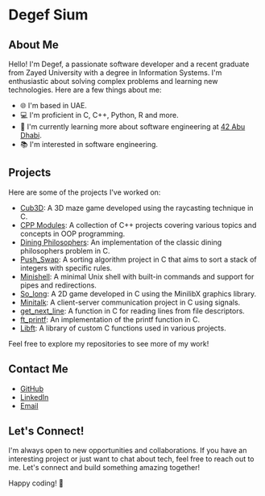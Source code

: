 # Degef Sium

## About Me

Hello! I'm Degef, a passionate software developer and a recent graduate from Zayed University with a degree in Information Systems. I'm enthusiastic about solving complex problems and learning new technologies. Here are a few things about me:
- 🌐 I'm based in UAE.
- 💻 I'm proficient in C, C++, Python, R and more.
- 🌱 I'm currently learning more about software engineering at [42 Abu Dhabi](https://42abudhabi.ae/?utm_source=Google&utm_medium=search&utm_campaign=42ADSearchBrand&gad=1&gclid=Cj0KCQjwpc-oBhCGARIsAH6ote-TmYStgQ-9cWZxrRKhP6rW7guni2zqoy1XfF_HCdkkTIPdhHabrYgaAlPCEALw_wcB).
- 📚 I'm interested in software engineering.

## Projects

Here are some of the projects I've worked on:

- [Cub3D](https://github.com/Degef/Cub3D): A 3D maze game developed using the raycasting technique in C.
- [CPP Modules](https://github.com/Degef/CPP-Modules): A collection of C++ projects covering various topics and concepts in OOP programming.
- [Dining Philosophers](https://github.com/Degef/Philosophers): An implementation of the classic dining philosophers problem in C.
- [Push_Swap](https://github.com/Degef/Push_Swap): A sorting algorithm project in C that aims to sort a stack of integers with specific rules.
- [Minishell](https://github.com/Degef/Minishell): A minimal Unix shell with built-in commands and support for pipes and redirections.
- [So_long](https://github.com/Degef/So_long): A 2D game developed in C using the MinilibX graphics library.
- [Minitalk](https://github.com/Degef/Minitalk): A client-server communication project in C using signals.
- [get_next_line](https://github.com/Degef/get_next_line): A function in C for reading lines from file descriptors.
- [ft_printf](https://github.com/Degef/ft_printf): An implementation of the printf function in C.
- [Libft](https://github.com/Degef/Libft): A library of custom C functions used in various projects.


Feel free to explore my repositories to see more of my work!

## Contact Me

- [GitHub](https://github.com/Degef)
- [LinkedIn](https://www.linkedin.com/in/45756-1992113degef-sium)
- [Email](degef.sium.g@gmail.com)

## Let's Connect!

I'm always open to new opportunities and collaborations. If you have an interesting project or just want to chat about tech, feel free to reach out to me. Let's connect and build something amazing together!

Happy coding! 🚀
